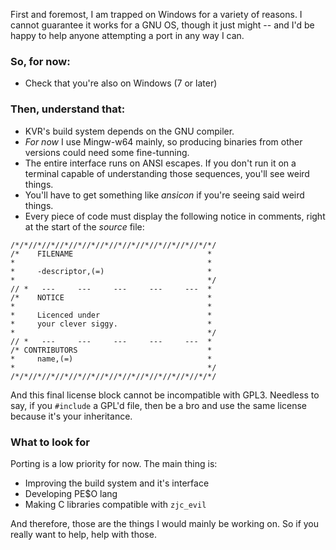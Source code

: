First and foremost, I am trapped on Windows for a variety of reasons. I cannot guarantee it works for a GNU OS, though it just might -- and I'd be happy to help anyone attempting a port in any way I can.

### So, for now:
- Check that you're also on Windows (7 or later)

### Then, understand that:
- KVR's build system depends on the GNU compiler.
- *For now* I use Mingw-w64 mainly, so producing binaries from other versions could need some fine-tunning.
- The entire interface runs on ANSI escapes. If you don't run it on a terminal capable of understanding those sequences, you'll see weird things.
- You'll have to get something like *ansicon* if you're seeing said weird things.
- Every piece of code must display the following notice in comments, right at the start of the *source* file:

```
/*/*//*//*//*//*//*//*//*//*//*//*//*//*//*/*/
/*    FILENAME                              *
*                                           *
*     -descriptor,(=)                       *
*                                           */
// *   ---     ---     ---     ---     ---  *
/*    NOTICE                                *
*                                           *
*     Licenced under                        *
*     your clever siggy.                    *
*                                           */
// *   ---     ---     ---     ---     ---  *
/* CONTRIBUTORS                             *
*     name,(=)                              *
*                                           */
/*/*//*//*//*//*//*//*//*//*//*//*//*//*//*/*/
```

And this final license block cannot be incompatible with GPL3. Needless to say, if you `#include` a GPL'd file, then be a bro and use the same license because it's your inheritance.

### What to look for

Porting is a low priority for now. The main thing is:
- Improving the build system and it's interface
- Developing PE$O lang
- Making C libraries compatible with `zjc_evil`

And therefore, those are the things I would mainly be working on. So if you really want to help, help with those.
